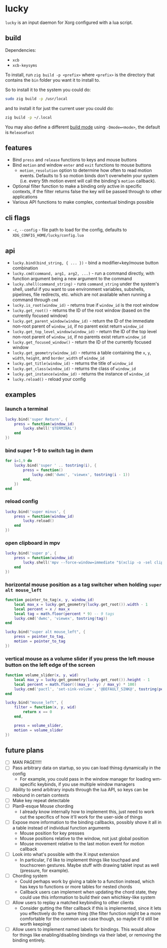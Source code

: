 # lucky
`lucky` is an input daemon for Xorg configured with a lua script.

## build
Dependencies:
- `xcb`
- `xcb-keysyms`

To install, run `zig build -p <prefix>` where `<prefix>` is the directory that contains the `bin` folder you want it to install to.

So to install it to the system you could do:
```sh
sudo zig build -p /usr/local
```
and to install it for just the current user you could do:
```sh
zig build -p ~/.local
```

You may also define a different [build mode](https://ziglang.org/documentation/master/#Build-Mode) using `-Dmode=<mode>`, the default is `ReleaseFast`

## features
- Bind `press` and `release` functions to keys and mouse buttons
- Bind `motion` and window `enter` and `exit` functions to mouse buttons
    - `motion_resolution` option to determine how often to read motion events. Defaults to 5 so motion binds don't overwhelm your system (i.e. every 5th motion event will call the binding's `motion` callback).
- Optional filter function to make a binding only active in specific contexts, if the filter returns false the key will be passed through to other applications
- Various API functions to make complex, contextual bindings possible

## cli flags
- `-c`, `--config` - file path to load for the config, defaults to `XDG_CONFIG_HOME/lucky/config.lua`

## api
- `lucky.bind(bind_string, { ... })` - bind a modifier+key/mouse button combination
- `lucky.cmd(command, arg1, arg2, ...)` - run a command directly, with function argument being a new argument to the command
- `lucky.shell(command_string)` - runs `command_string` under the system's shell, useful if you want to use environment variables, subshells, pipelines, file redirects, etc. which are not available when running a command through `cmd`
- `lucky.is_root(window_id)` - returns true if `window_id` is the root window
- `lucky.get_root()` - returns the ID of the root window (based on the currently focused window)
- `lucky.get_parent_window(window_id)` - return the ID of the immediate non-root parent of `window_id`, if no parent exist return `window_id`
- `lucky.get_top_level_window(window_id)` - return the ID of the top level non-root parent of `window_id`, if no parents exist return `window_id`
- `lucky.get_focused_window()` - return the ID of the currently focused window
- `lucky.get_geometry(window_id)` - returns a table containing the `x`, `y`, `width`, `height`, and `border_width` of `window_id`
- `lucky.get_title(window_id)` - returns the title of `window_id`
- `lucky.get_class(window_id)` - returns the class of `window_id`
- `lucky.get_instance(window_id)` - returns the instance of `window_id`
- `lucky.reload()` - reload your config

## examples
### launch a terminal
```lua
lucky.bind('super Return', {
    press = function(window_id)
        lucky.shell('$TERMINAL')
    end
})
```

### bind super 1-9 to switch tag in dwm
```lua
for i=1,9 do
    lucky.bind('super ' .. tostring(i), {
        press = function()
            lucky.cmd('dwmc', 'viewex', tostring(i - 1))
        end,
    })
end
```

### reload config
```lua
lucky.bind('super minus', {
    press = function(window_id)
        lucky.reload()
    end
})
```

### open clipboard in mpv
```lua 
lucky.bind('super p', {
    press = function(window_id)
        lucky.shell('mpv --force-window=immediate "$(xclip -o -sel clip)"')
    end
})
```

### horizontal mouse position as a tag switcher when holding `super alt mouse_left`
```lua
function pointer_to_tag(x, y, window_id)
    local max_x = lucky.get_geometry(lucky.get_root()).width - 1
    local percent = x / max_x
    local tag = math.floor(percent * 9) -- 9 tags
    lucky.cmd('dwmc', 'viewex', tostring(tag))
end

lucky.bind("super alt mouse_left", {
    press = pointer_to_tag,
    motion = pointer_to_tag
})
```

### vertical mouse as a volume slider if you press the left mouse button on the left edge of the screen
```lua
function volume_slider(x, y, wid)
    local max_y = lucky.get_geometry(lucky.get_root()).height - 1
    local percent = math.floor(((max_y - y) / max_y) * 100)
    lucky.cmd('pactl', 'set-sink-volume', '@DEFAULT_SINK@', tostring(percent) .. '%')
end

lucky.bind("mouse_left", {
    filter = function(x, y, wid)
        return x == 0
    end,

    press = volume_slider,
    motion = volume_slider
})
```

## future plans
- [ ] MAN PAGE!!!!!
- [ ] Pass arbitrary data on startup, so you can load thinsg dynamically in the config
    - For example, you could pass in the window manager for loading wm-specific keybinds, if you use multiple window managers
- [ ] Ability to send arbitrary inputs through the lua API, so keys can be rebound in certain contexts
- [ ] Make key repeat detectable
- [ ] Plan9-esque Mouse chording
    - I already know internally how to implement this, just need to work out the specifics of how it'll work for the user-side of things
- [ ] Expose more information to the binding callbacks, possibly shove it all in a table instead of individual function arguments
    - Mouse position for key presses
    - Mouse positions relative to the window, not just global position
    - Mouse movement relative to the last motion event for motion callback
- [ ] Look into what's possible with the X input extension
    - In particular, I'd like to implement things like touchpad and touchscreen gestures. Maybe stuff with drawing tablet input as well (pressure, for example).
- [ ] Chording system
    - Could perhaps work by giving a table to a function instead, which has keys to functions or more tables for nested chords
    - Callback users can implement when updating the chord state, they could use this information to build their own whichkey-like system
- [ ] Allow users to replay a matched keybinding to other clients
    - Consider gutting the filter callback if this is implemented, since it lets you effectively do the same thing (the filter function might be a more comfortable for the common use case though, so maybe it'd still be worth keeping)
- [ ] Allow users to implement named labels for bindings. This would allow for things like enabling/disabling bindings via their label, or removing the binding entirely.
